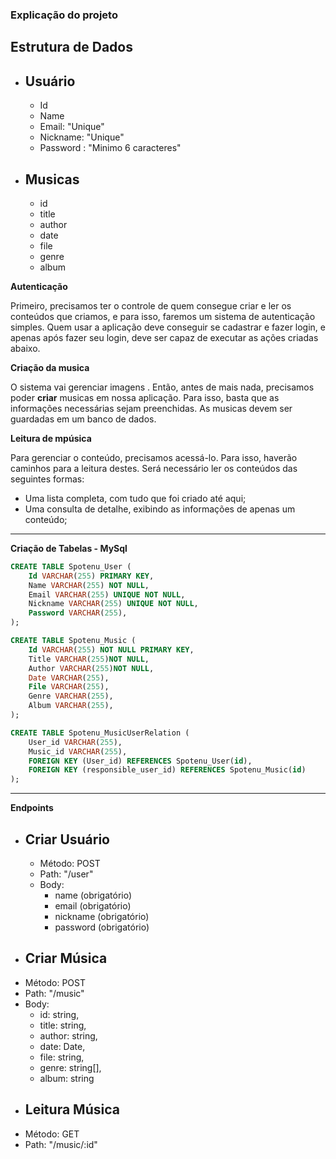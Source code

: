 ### Explicação do projeto

## Estrutura de Dados

* ## Usuário
  - Id
  - Name
  - Email: "Unique"
  - Nickname: "Unique"
  - Password : "Minimo 6 caracteres"

* ## Musicas
	- id
	- title
	- author
	- date
	- file
	- genre
	- album

**Autenticação**

Primeiro, precisamos ter o controle de quem consegue criar e ler os conteúdos que criamos, e para isso, faremos um sistema de autenticação simples. Quem usar a aplicação deve conseguir se cadastrar e fazer login, e apenas após fazer seu login, deve ser capaz de executar as ações criadas abaixo.

**Criação da musica**

O sistema vai gerenciar imagens . Então, antes de mais nada, precisamos poder **criar** musicas em nossa aplicação. Para isso, basta que as informações necessárias sejam preenchidas. As musicas devem ser guardadas em um banco de dados.

**Leitura de mpúsica**

Para gerenciar o conteúdo, precisamos acessá-lo. Para isso, haverão caminhos para a leitura destes. Será necessário ler os conteúdos das seguintes formas:

- Uma lista completa, com tudo que foi criado até aqui;
- Uma consulta de detalhe, exibindo as informações de apenas um conteúdo;

---

**Criação de Tabelas - MySql**

```sql
CREATE TABLE Spotenu_User (
    Id VARCHAR(255) PRIMARY KEY,
    Name VARCHAR(255) NOT NULL,
    Email VARCHAR(255) UNIQUE NOT NULL,
    Nickname VARCHAR(255) UNIQUE NOT NULL,
    Password VARCHAR(255),
);
```

```sql
CREATE TABLE Spotenu_Music (
    Id VARCHAR(255) NOT NULL PRIMARY KEY,
    Title VARCHAR(255)NOT NULL,
    Author VARCHAR(255)NOT NULL,
    Date VARCHAR(255),
    File VARCHAR(255),
    Genre VARCHAR(255),
    Album VARCHAR(255),
);
```

```sql
CREATE TABLE Spotenu_MusicUserRelation (
    User_id VARCHAR(255),
    Music_id VARCHAR(255),
    FOREIGN KEY (User_id) REFERENCES Spotenu_User(id),
    FOREIGN KEY (responsible_user_id) REFERENCES Spotenu_Music(id)
);
```

---

**Endpoints**

* ## Criar Usuário
  - Método: POST
  - Path: "/user"
  - Body:
    - name (obrigatório)
    - email (obrigatório)
    - nickname (obrigatório)
    - password (obrigatório)   
 
 * ## Criar Música
  - Método: POST
  - Path: "/music"
  - Body:
	- id: string,
	- title: string,
	- author: string,
	- date: Date,
	- file: string,
	- genre: string[],
	- album: string

 * ## Leitura Música
  - Método: GET
  - Path: "/music/:id"

